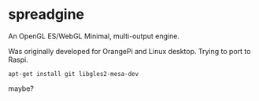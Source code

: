 # spreadgine
An OpenGL ES/WebGL Minimal, multi-output engine.

Was originally developed for OrangePi and Linux desktop.  Trying to port to Raspi.


```apt-get install git libgles2-mesa-dev``` 

maybe?
